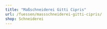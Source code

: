 ```yaml
---
title: "Maßschneiderei Gitti Cipris"
url: /fuessen/massschneiderei-gitti-cipris/
shop: Schneiderei
---
```

